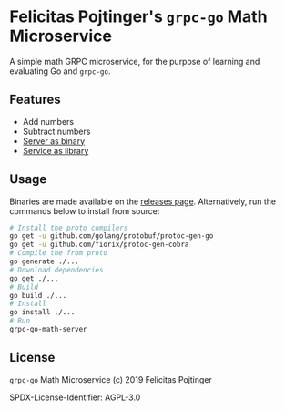 # Felicitas Pojtinger's `grpc-go` Math Microservice

A simple math GRPC microservice, for the purpose of learning and evaluating Go and `grpc-go`.

## Features

- Add numbers
- Subtract numbers
- [Server as binary](./cmd/grpc-go-math-server/main.go)
- [Service as library](./lib/svc/svc.go)

## Usage

Binaries are made available on the [releases page](https://github.com/pojntfx/grpc-go-math/releases/latest). Alternatively, run the commands below to install from source:

```bash
# Install the proto compilers
go get -u github.com/golang/protobuf/protoc-gen-go
go get -u github.com/fiorix/protoc-gen-cobra
# Compile the from proto
go generate ./...
# Download dependencies
go get ./...
# Build
go build ./...
# Install
go install ./...
# Run
grpc-go-math-server
```

## License

`grpc-go` Math Microservice (c) 2019 Felicitas Pojtinger

SPDX-License-Identifier: AGPL-3.0
